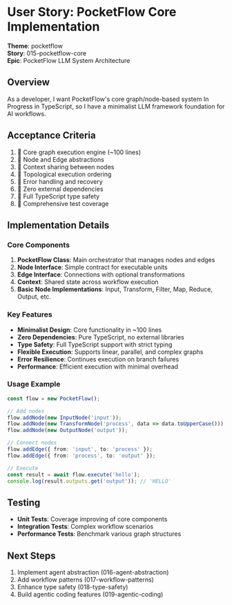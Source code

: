# User Story: PocketFlow Core Implementation

**Theme**: pocketflow  
**Story**: 015-pocketflow-core  
**Epic**: PocketFlow LLM System Architecture

## Overview

As a developer, I want PocketFlow's core graph/node-based system In Progress in TypeScript, so I have a minimalist LLM framework foundation for AI workflows.

## Acceptance Criteria

1. 🔄 Core graph execution engine (~100 lines)
2. 🔄 Node and Edge abstractions
3. 🔄 Context sharing between nodes
4. 🔄 Topological execution ordering
5. 🔄 Error handling and recovery
6. 🔄 Zero external dependencies
7. 🔄 Full TypeScript type safety
8. 🔄 Comprehensive test coverage

## Implementation Details

### Core Components

1. **PocketFlow Class**: Main orchestrator that manages nodes and edges
2. **Node Interface**: Simple contract for executable units
3. **Edge Interface**: Connections with optional transformations
4. **Context**: Shared state across workflow execution
5. **Basic Node Implementations**: Input, Transform, Filter, Map, Reduce, Output, etc.

### Key Features

- **Minimalist Design**: Core functionality in ~100 lines
- **Zero Dependencies**: Pure TypeScript, no external libraries
- **Type Safety**: Full TypeScript support with strict typing
- **Flexible Execution**: Supports linear, parallel, and complex graphs
- **Error Resilience**: Continues execution on branch failures
- **Performance**: Efficient execution with minimal overhead

### Usage Example

```typescript
const flow = new PocketFlow();

// Add nodes
flow.addNode(new InputNode('input'));
flow.addNode(new TransformNode('process', data => data.toUpperCase()));
flow.addNode(new OutputNode('output'));

// Connect nodes
flow.addEdge({ from: 'input', to: 'process' });
flow.addEdge({ from: 'process', to: 'output' });

// Execute
const result = await flow.execute('hello');
console.log(result.outputs.get('output')); // 'HELLO'
```

## Testing

- **Unit Tests**: Coverage improving of core components
- **Integration Tests**: Complex workflow scenarios
- **Performance Tests**: Benchmark various graph structures

## Next Steps

1. Implement agent abstraction (016-agent-abstraction)
2. Add workflow patterns (017-workflow-patterns)
3. Enhance type safety (018-type-safety)
4. Build agentic coding features (019-agentic-coding)